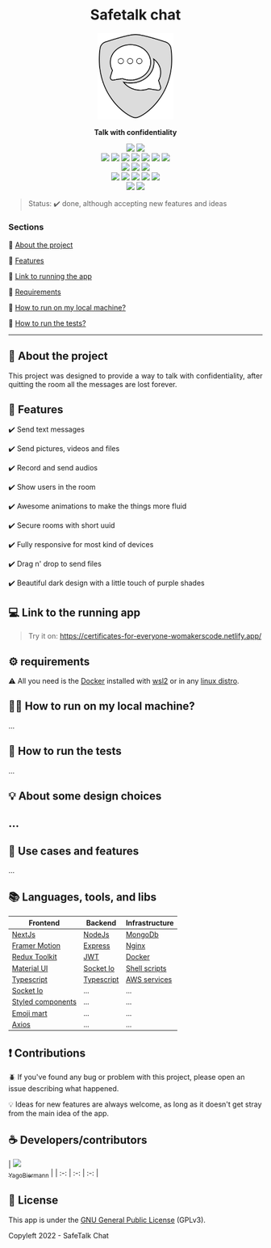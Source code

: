 <div align="center">
  <h1 align="center">Safetalk chat</h1>
  <img src="./appLogo.png" width="150" height="auto">
  <p align="center"><b>Talk with confidentiality</b><p> 
</div>

<div align="center">
  <img src="https://img.shields.io/tokei/lines/github/yagobiermann/safetalk-chat?style=flat-square"/>
  <img src="https://img.shields.io/github/repo-size/yagobiermann/safetalk-chat?style=flat-square"/>

  <br>

  <img src="https://img.shields.io/badge/TypeScript-007ACC?style=for-the-badge&logo=typescript&logoColor=white"/>
  <img src="https://img.shields.io/badge/Node.js-43853D?style=for-the-badge&logo=node.js&logoColor=white"/>
  <img src="https://img.shields.io/badge/Express.js-404D59?style=for-the-badge"/>
  <img src="https://img.shields.io/badge/JWT-000000?style=for-the-badge&logo=JSON%20web%20tokens&logoColor=white"/>
  <img src="https://img.shields.io/badge/Socket.io-010101?&style=for-the-badge&logo=Socket.io&logoColor=white"/>
  <img src="https://img.shields.io/badge/Jest-C21325?style=for-the-badge&logo=jest&logoColor=white"/>
  <img src="https://img.shields.io/badge/AWS-%23FF9900.svg?style=for-the-badge&logo=amazon-aws&logoColor=white">

  <br>

  <img src="https://img.shields.io/badge/Nginx-009639?style=for-the-badge&logo=nginx&logoColor=white"/>
  <img src="https://img.shields.io/badge/Docker-2CA5E0?style=for-the-badge&logo=docker&logoColor=white"/>
  <img src="https://img.shields.io/badge/MongoDB-4EA94B?style=for-the-badge&logo=mongodb&logoColor=white"/>

  <br>

  <img src="https://img.shields.io/badge/next.js-000000?style=for-the-badge&logo=nextdotjs&logoColor=white">
  <img src="https://img.shields.io/badge/Redux-593D88?style=for-the-badge&logo=redux&logoColor=white">
  <img src="https://img.shields.io/badge/Material%20UI-007FFF?style=for-the-badge&logo=mui&logoColor=white">
  <img src="https://img.shields.io/badge/styled--components-DB7093?style=for-the-badge&logo=styled-components&logoColor=white">
  <img src="https://img.shields.io/badge/Framer-black?style=for-the-badge&logo=framer&logoColor=blue">


  <br>

  <img src="https://img.shields.io/github/license/YagoBiermann/safetalk-chat?style=flat-square">
  
  <img src="https://img.shields.io/github/contributors/YagoBiermann/safetalk-chat?style=flat-square">
  


</div>

> Status: :heavy_check_mark: done, although accepting new features and ideas

### Sections 

:small_blue_diamond: [About the project](#project-description)

:small_blue_diamond: [Features](#features)

:small_blue_diamond: [Link to running the app](#running-app)

:small_blue_diamond: [Requirements](#requirements)

:small_blue_diamond: [How to run on my local machine?](#run-local-machine)

:small_blue_diamond: [How to run the tests?](#run-tests)

<hr>

<h2 id="project-description">📄 About the project</h2>

<p align="justify">
  This project was designed to provide a way to talk with confidentiality, after quitting the room all the messages are lost forever.
</p>

<h2 id="features">🚀 Features</h2>

:heavy_check_mark: Send text messages  

:heavy_check_mark: Send pictures, videos and files 

:heavy_check_mark: Record and send audios

:heavy_check_mark: Show users in the room

:heavy_check_mark: Awesome animations to make the things more fluid

:heavy_check_mark: Secure rooms with short uuid

:heavy_check_mark: Fully responsive for most kind of devices

:heavy_check_mark: Drag n' drop to send files

:heavy_check_mark: Beautiful dark design with a little touch of purple shades


<h2 id="running-app">💻 Link to the running app </h2>

> Try it on: https://certificates-for-everyone-womakerscode.netlify.app/

<h2 id="requirements"> ⚙️ requirements</h2>

:warning: All you need is the [Docker](https://www.docker.com/) installed with [wsl2](https://docs.microsoft.com/pt-br/windows/wsl/install) or in any [linux distro](https://ubuntu.com/download).

<h2 id="run-local-machine">👨‍💻 How to run on my local machine?</h2>

...

<h2 id="run-tests">🧪 How to run the tests </h2>

...

<h2 id="design-choices"> 💡 About some design choices <h2>

...

## 🚀 Use cases and features

...

## :books: Languages, tools, and libs

| Frontend | Backend | Infrastructure |
| -- | -- | -- | 
| [NextJs](https://nextjs.org/)|  [NodeJs](https://nodejs.org/en/) | [MongoDb](https://www.mongodb.com/)
| [Framer Motion](https://www.framer.com/motion) | [Express](https://expressjs.com/) | [Nginx](https://www.nginx.com/)
| [Redux Toolkit](https://redux-toolkit.js.org/) | [JWT](https://jwt.io/) | [Docker](https://www.docker.com/)
| [Material UI](https://mui.com/) | [Socket Io](https://socket.io/) | [Shell scripts](https://devdocs.io/bash/)
|[Typescript](https://www.typescriptlang.org/) | [Typescript](https://www.typescriptlang.org/) | [AWS services](https://aws.amazon.com/) |
|[Socket Io](https://socket.io/) | ... | ... |
| [Styled components](https://styled-components.com/) | ... | ... |
| [Emoji mart](https://github.com/missive/emoji-mart) | ... | ... |
| [Axios](https://axios-http.com/) | ... | ... |

## ❗ Contributions 

🪲 If you've found any bug or problem with this project, please open an issue describing what happened.

💡 Ideas for new features are always welcome, as long as it doesn't get stray from the main idea of the app.


## :coffee: Developers/contributors

| [<img src="https://avatars.githubusercontent.com/u/55931376?v=4" width=115><br><sub>YagoBiermann</sub>](https://github.com/YagoBiermann) |
| :-: | :-: | :-: |

## :bookmark_tabs: License 

This app is under the [GNU General Public License]() (GPLv3).

Copyleft 2022 - SafeTalk Chat
